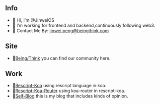 ## Info
- 👋 Hi, I’m @JinweiOS
- 👀 I’m working for frontend and backend,continuously following web3.
- 📧 Contact Me By: jinwei.peng@beingthink.com
## Site
- 🎐[Being/Think](https://doc.beingthink.com) you can find our community here.
## Work
- 📍[Rescript-Koa](https://github.com/FutureRuntime/rescript-koa) using rescript language in koa.
- 📍[Rescript-Koa-Router](https://github.com/FutureRuntime/rescript-koa-router) using koa-router in rescript-koa.
- 📖[Self-Blog](https://doc.beingthink.com/docs/blog/2023/0730-babel-usage.html) this is my blog that includes kinds of opinion.
